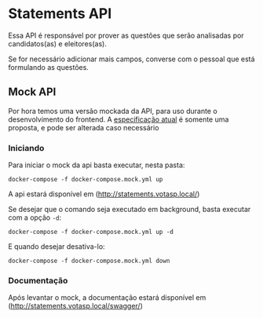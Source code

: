 # Statements API
Essa API é responsável por prover as questões que serão analisadas por candidatos(as) e eleitores(as).

Se for necessário adicionar mais campos, converse com o pessoal que está formulando as questões.

## Mock API

Por hora temos uma versão mockada da API, para uso durante o desenvolvimento do frontend. A [especificação atual](/api-statements/mock/api.yml) é somente uma proposta, e pode ser alterada caso necessário

### Iniciando

Para iniciar o mock da api basta executar, nesta pasta:
```
docker-compose -f docker-compose.mock.yml up
```

A api estará disponível em (http://statements.votasp.local/)

Se desejar que o comando seja executado em background, basta executar com a opção `-d`:
```
docker-compose -f docker-compose.mock.yml up -d
```

E quando desejar desativa-lo:
```
docker-compose -f docker-compose.mock.yml down
```

### Documentação

Após levantar o mock, a documentação estará disponível em (http://statements.votasp.local/swagger/)
